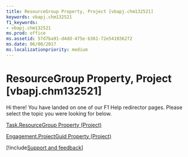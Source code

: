 ```yaml
---
title: ResourceGroup Property, Project [vbapj.chm132521]
keywords: vbapj.chm132521
f1_keywords:
- vbapj.chm132521
ms.prod: office
ms.assetid: 57d7ba91-d4dd-475e-b361-72e541036272
ms.date: 06/08/2017
ms.localizationpriority: medium
---
```



# ResourceGroup Property, Project [vbapj.chm132521]

Hi there! You have landed on one of our F1 Help redirector pages. Please select the topic you were looking for below.

[Task.ResourceGroup Property (Project)](https://msdn.microsoft.com/library/3ff88223-3b9c-cf5a-559c-7e41d7ed2e33%28Office.15%29.aspx)

[Engagement.ProjectGuid Property (Project)](https://msdn.microsoft.com/library/93dfc0f4-06ad-7c4b-de6b-e224a5151689%28Office.15%29.aspx)

[!include[Support and feedback](~/includes/feedback-boilerplate.md)]
